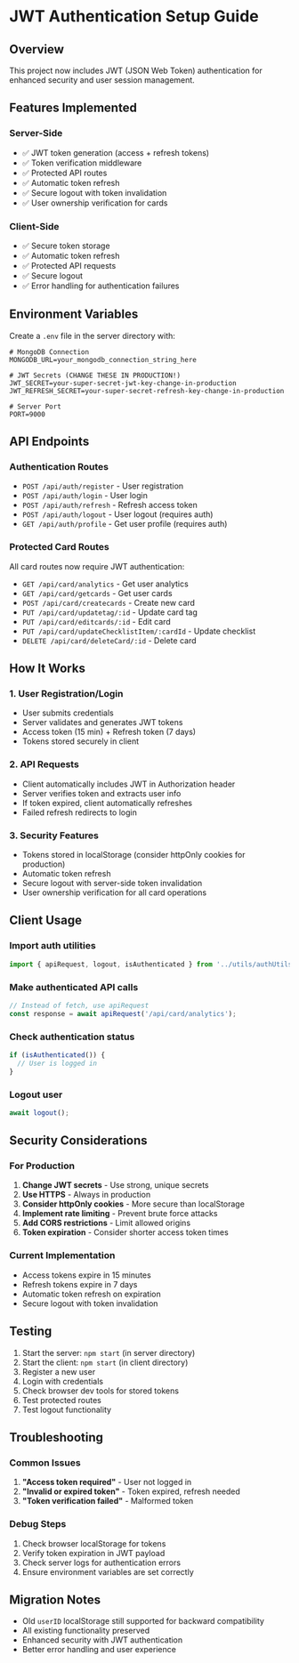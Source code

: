 # JWT Authentication Setup Guide

## Overview
This project now includes JWT (JSON Web Token) authentication for enhanced security and user session management.

## Features Implemented

### Server-Side
- ✅ JWT token generation (access + refresh tokens)
- ✅ Token verification middleware
- ✅ Protected API routes
- ✅ Automatic token refresh
- ✅ Secure logout with token invalidation
- ✅ User ownership verification for cards

### Client-Side
- ✅ Secure token storage
- ✅ Automatic token refresh
- ✅ Protected API requests
- ✅ Secure logout
- ✅ Error handling for authentication failures

## Environment Variables

Create a `.env` file in the server directory with:

```env
# MongoDB Connection
MONGODB_URL=your_mongodb_connection_string_here

# JWT Secrets (CHANGE THESE IN PRODUCTION!)
JWT_SECRET=your-super-secret-jwt-key-change-in-production
JWT_REFRESH_SECRET=your-super-secret-refresh-key-change-in-production

# Server Port
PORT=9000
```

## API Endpoints

### Authentication Routes
- `POST /api/auth/register` - User registration
- `POST /api/auth/login` - User login
- `POST /api/auth/refresh` - Refresh access token
- `POST /api/auth/logout` - User logout (requires auth)
- `GET /api/auth/profile` - Get user profile (requires auth)

### Protected Card Routes
All card routes now require JWT authentication:
- `GET /api/card/analytics` - Get user analytics
- `GET /api/card/getcards` - Get user cards
- `POST /api/card/createcards` - Create new card
- `PUT /api/card/updatetag/:id` - Update card tag
- `PUT /api/card/editcards/:id` - Edit card
- `PUT /api/card/updateChecklistItem/:cardId` - Update checklist
- `DELETE /api/card/deleteCard/:id` - Delete card

## How It Works

### 1. User Registration/Login
- User submits credentials
- Server validates and generates JWT tokens
- Access token (15 min) + Refresh token (7 days)
- Tokens stored securely in client

### 2. API Requests
- Client automatically includes JWT in Authorization header
- Server verifies token and extracts user info
- If token expired, client automatically refreshes
- Failed refresh redirects to login

### 3. Security Features
- Tokens stored in localStorage (consider httpOnly cookies for production)
- Automatic token refresh
- Secure logout with server-side token invalidation
- User ownership verification for all card operations

## Client Usage

### Import auth utilities
```javascript
import { apiRequest, logout, isAuthenticated } from '../utils/authUtils';
```

### Make authenticated API calls
```javascript
// Instead of fetch, use apiRequest
const response = await apiRequest('/api/card/analytics');
```

### Check authentication status
```javascript
if (isAuthenticated()) {
  // User is logged in
}
```

### Logout user
```javascript
await logout();
```

## Security Considerations

### For Production
1. **Change JWT secrets** - Use strong, unique secrets
2. **Use HTTPS** - Always in production
3. **Consider httpOnly cookies** - More secure than localStorage
4. **Implement rate limiting** - Prevent brute force attacks
5. **Add CORS restrictions** - Limit allowed origins
6. **Token expiration** - Consider shorter access token times

### Current Implementation
- Access tokens expire in 15 minutes
- Refresh tokens expire in 7 days
- Automatic token refresh on expiration
- Secure logout with token invalidation

## Testing

1. Start the server: `npm start` (in server directory)
2. Start the client: `npm start` (in client directory)
3. Register a new user
4. Login with credentials
5. Check browser dev tools for stored tokens
6. Test protected routes
7. Test logout functionality

## Troubleshooting

### Common Issues
1. **"Access token required"** - User not logged in
2. **"Invalid or expired token"** - Token expired, refresh needed
3. **"Token verification failed"** - Malformed token

### Debug Steps
1. Check browser localStorage for tokens
2. Verify token expiration in JWT payload
3. Check server logs for authentication errors
4. Ensure environment variables are set correctly

## Migration Notes

- Old `userID` localStorage still supported for backward compatibility
- All existing functionality preserved
- Enhanced security with JWT authentication
- Better error handling and user experience


